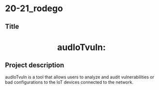 # 20-21_rodego

## Title

# <h1 align="center">audIoTvuln:</h1>

## Project description

audIoTvuln is a tool that allows users to analyze and audit vulnerabilities or bad configurations to the IoT devices connected to the network.
